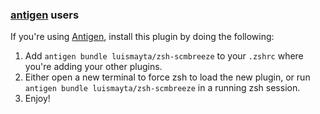 <!-- Space: Projects -->
<!-- Parent: Project -->
<!-- Title: Installation Antigen ZshScmBreeze -->
<!-- Label: ZshScmBreeze -->
<!-- Label: Project -->
<!-- Label: Installation -->
<!-- Label: Antigen -->
<!-- Include: docs/disclaimer.md -->
<!-- Include: ac:toc -->

### [antigen](https://github.com/zsh-users/antigen) users

If you're using [Antigen](https://github.com/zsh-users/antigen), install this plugin by doing the following:

1.  Add `antigen bundle luismayta/zsh-scmbreeze` to your `.zshrc` where you're adding your other plugins.
2.  Either open a new terminal to force zsh to load the new plugin, or run `antigen bundle luismayta/zsh-scmbreeze` in a running zsh session.
3.  Enjoy!
